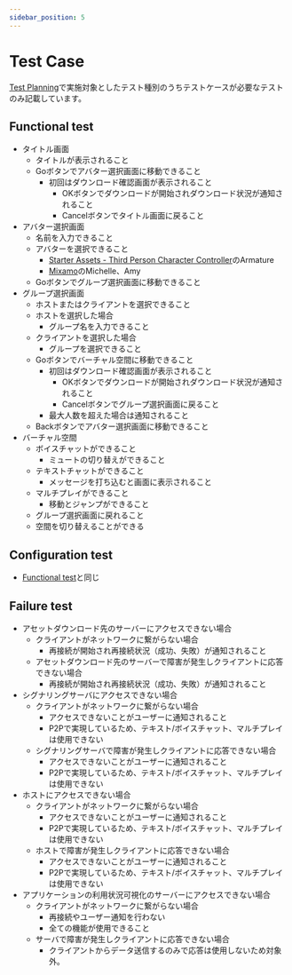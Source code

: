 ```yaml
---
sidebar_position: 5
---
```


# Test Case

[Test Planning](./test-planning.md)で実施対象としたテスト種別のうちテストケースが必要なテストのみ記載しています。

## Functional test

- タイトル画面
  - タイトルが表示されること
  - Goボタンでアバター選択画面に移動できること
    - 初回はダウンロード確認画面が表示されること
      - OKボタンでダウンロードが開始されダウンロード状況が通知されること
      - Cancelボタンでタイトル画面に戻ること
- アバター選択画面
  - 名前を入力できること
  - アバターを選択できること
    - [Starter Assets - Third Person Character Controller](https://assetstore.unity.com/packages/essentials/starter-assets-third-person-character-controller-196526)のArmature
    - [Mixamo](https://www.mixamo.com)のMichelle、Amy
  - Goボタンでグループ選択画面に移動できること
- グループ選択画面
  - ホストまたはクライアントを選択できること
  - ホストを選択した場合
    - グループ名を入力できること
  - クライアントを選択した場合
    - グループを選択できること
  - Goボタンでバーチャル空間に移動できること
    - 初回はダウンロード確認画面が表示されること
      - OKボタンでダウンロードが開始されダウンロード状況が通知されること
      - Cancelボタンでグループ選択画面に戻ること
    - 最大人数を超えた場合は通知されること
  - Backボタンでアバター選択画面に移動できること
- バーチャル空間
  - ボイスチャットができること
    - ミュートの切り替えができること
  - テキストチャットができること
    - メッセージを打ち込むと画面に表示されること
  - マルチプレイができること
    - 移動とジャンプができること
  - グループ選択画面に戻れること
  - 空間を切り替えることができる
## Configuration test

- [Functional test](#functional-test)と同じ

## Failure test

- アセットダウンロード先のサーバーにアクセスできない場合
  - クライアントがネットワークに繋がらない場合
    - 再接続が開始され再接続状況（成功、失敗）が通知されること
  - アセットダウンロード先のサーバーで障害が発生しクライアントに応答できない場合
    - 再接続が開始され再接続状況（成功、失敗）が通知されること
- シグナリングサーバにアクセスできない場合
  - クライアントがネットワークに繋がらない場合
    - アクセスできないことがユーザーに通知されること
    - P2Pで実現しているため、テキスト/ボイスチャット、マルチプレイは使用できない
  - シグナリングサーバで障害が発生しクライアントに応答できない場合
    - アクセスできないことがユーザーに通知されること
    - P2Pで実現しているため、テキスト/ボイスチャット、マルチプレイは使用できない
- ホストにアクセスできない場合
  - クライアントがネットワークに繋がらない場合
    - アクセスできないことがユーザーに通知されること
    - P2Pで実現しているため、テキスト/ボイスチャット、マルチプレイは使用できない
  - ホストで障害が発生しクライアントに応答できない場合
    - アクセスできないことがユーザーに通知されること
    - P2Pで実現しているため、テキスト/ボイスチャット、マルチプレイは使用できない
- アプリケーションの利用状況可視化のサーバーにアクセスできない場合
  - クライアントがネットワークに繋がらない場合
    - 再接続やユーザー通知を行わない
    - 全ての機能が使用できること
  - サーバで障害が発生しクライアントに応答できない場合
    - クライアントからデータ送信するのみで応答は使用しないため対象外。